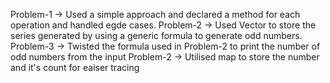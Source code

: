 Problem-1 -> Used a simple approach and declared a method for each operation and handled egde cases.
Problem-2 -> Used Vector to store the series generated by using a generic formula to generate odd numbers.
Problem-3 -> Twisted the formula used in Problem-2 to print the number of odd numbers from the input
Problem-2 -> Utilised map to store the number and it's count for eaiser tracing